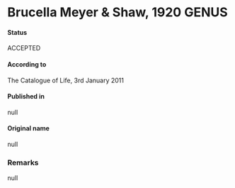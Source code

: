 # Brucella Meyer & Shaw, 1920 GENUS

#### Status
ACCEPTED

#### According to
The Catalogue of Life, 3rd January 2011

#### Published in
null

#### Original name
null

### Remarks
null